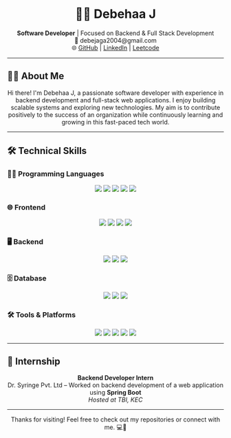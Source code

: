 <h1 align="center">👩‍💻 Debehaa J</h1>

<p align="center">
  <b>Software Developer</b> | Focused on Backend & Full Stack Development<br>
  📧 debejaga2004@gmail.com <br>
  🌐 <a href="https://github.com/DEBEHAA">GitHub</a> |
  <a href="https://www.linkedin.com/in/debehaa-jagadeesan-95b56a259">LinkedIn</a> |
  <a href="https://leetcode.com/u/22CSR037_debehaa/">Leetcode</a>
</p>

---

## 🧑‍💻 About Me

<p align="center">
Hi there! I'm Debehaa J, a passionate software developer with experience in backend development and full-stack web applications. I enjoy building scalable systems and exploring new technologies. My aim is to contribute positively to the success of an organization while continuously learning and growing in this fast-paced tech world.
</p>

---

## 🛠️ Technical Skills

### 👩‍💻 Programming Languages  
<p align="center">
 <img src="https://img.shields.io/badge/C-00599C?style=flat&logo=c&logoColor=white"/>
  <img src="https://img.shields.io/badge/C++-00599C?style=flat&logo=c%2B%2B&logoColor=white"/>
  <img src="https://img.shields.io/badge/Java-007396?style=flat&logo=java&logoColor=white"/>
  <img src="https://img.shields.io/badge/Python-3776AB?style=flat&logo=python&logoColor=white"/>
  <img src="https://img.shields.io/badge/JavaScript-F7DF1E?style=flat&logo=javascript&logoColor=black"/>
</p>

### 🌐 Frontend  
<p align="center">
 <img src="https://img.shields.io/badge/HTML5-E34F26?style=flat&logo=html5&logoColor=white"/>
  <img src="https://img.shields.io/badge/CSS3-1572B6?style=flat&logo=css3&logoColor=white"/>
  <img src="https://img.shields.io/badge/Bootstrap-7952B3?style=flat&logo=bootstrap&logoColor=white"/>
  <img src="https://img.shields.io/badge/React-20232A?style=flat&logo=react&logoColor=61DAFB"/>
</p>

### 🖥️ Backend  
<p align="center">
  <img src="https://img.shields.io/badge/Node.js-339933?style=flat&logo=nodedotjs&logoColor=white"/>
  <img src="https://img.shields.io/badge/Express.js-000000?style=flat&logo=express&logoColor=white"/>
  <img src="https://img.shields.io/badge/Spring%20Boot-6DB33F?style=flat&logo=spring-boot&logoColor=white"/>
</p>

### 🗄️ Database  
<p align="center">
 <img src="https://img.shields.io/badge/MySQL-4479A1?style=flat&logo=mysql&logoColor=white"/>
  <img src="https://img.shields.io/badge/PostgreSQL-4169E1?style=flat&logo=postgresql&logoColor=white"/>
  <img src="https://img.shields.io/badge/MongoDB-47A248?style=flat&logo=mongodb&logoColor=white"/>
</p>

### 🛠 Tools & Platforms  
<p align="center">
  <img src="https://img.shields.io/badge/Git-F05032?style=flat&logo=git&logoColor=white"/>
  <img src="https://img.shields.io/badge/GitHub-181717?style=flat&logo=github&logoColor=white"/>
  <img src="https://img.shields.io/badge/Postman-FF6C37?style=flat&logo=postman&logoColor=white"/>
  <img src="https://img.shields.io/badge/Docker-2496ED?style=flat&logo=docker&logoColor=white"/>
  <img src="https://img.shields.io/badge/Figma-F24E1E?style=flat&logo=figma&logoColor=white"/>
</p>

---

## 💼 Internship

<p align="center">
  <b>Backend Developer Intern</b><br>
  Dr. Syringe Pvt. Ltd – Worked on backend development of a web application using <b>Spring Boot</b><br>
  <i>Hosted at TBI, KEC</i>
</p>

---

<p align="center">
  Thanks for visiting! Feel free to check out my repositories or connect with me. 💻🚀
</p>
